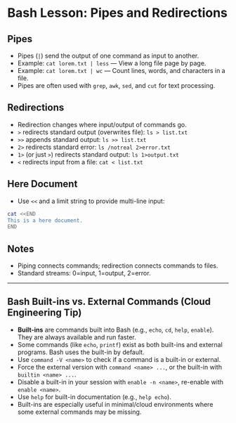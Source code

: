# Bash Lesson: Pipes and Redirections

## Pipes

- Pipes (`|`) send the output of one command as input to another.
- Example: `cat lorem.txt | less` — View a long file page by page.
- Example: `cat lorem.txt | wc` — Count lines, words, and characters in a file.
- Pipes are often used with `grep`, `awk`, `sed`, and `cut` for text processing.

## Redirections

- Redirection changes where input/output of commands go.
- `>` redirects standard output (overwrites file): `ls > list.txt`
- `>>` appends standard output: `ls >> list.txt`
- `2>` redirects standard error: `ls /notreal 2>error.txt`
- `1>` (or just `>`) redirects standard output: `ls 1>output.txt`
- `<` redirects input from a file: `cat < list.txt`

## Here Document

- Use `<<` and a limit string to provide multi-line input:

```bash
cat <<END
This is a here document.
END
```

## Notes

- Piping connects commands; redirection connects commands to files.
- Standard streams: 0=input, 1=output, 2=error.

---

## Bash Built-ins vs. External Commands (Cloud Engineering Tip)

- **Built-ins** are commands built into Bash (e.g., `echo`, `cd`, `help`, `enable`). They are always available and run faster.
- Some commands (like `echo`, `printf`) exist as both built-ins and external programs. Bash uses the built-in by default.
- Use `command -V <name>` to check if a command is a built-in or external.
- Force the external version with `command <name> ...`, or the built-in with `builtin <name> ...`.
- Disable a built-in in your session with `enable -n <name>`, re-enable with `enable <name>`.
- Use `help` for built-in documentation (e.g., `help echo`).
- Built-ins are especially useful in minimal/cloud environments where some external commands may be missing.
